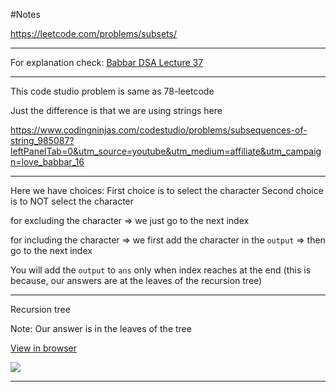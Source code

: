 #Notes

https://leetcode.com/problems/subsets/

---

For explanation check:
[Babbar DSA Lecture 37](https://youtu.be/V0IgCltYgg4)

---

This code studio problem is same as 78-leetcode

Just the difference is that we are using strings here

https://www.codingninjas.com/codestudio/problems/subsequences-of-string_985087?leftPanelTab=0&utm_source=youtube&utm_medium=affiliate&utm_campaign=love_babbar_16

---

Here we have choices:
First choice is to select the character
Second choice is to NOT select the character

for excluding the character
=> we just go to the next index

for including the character
=> we first add the character in the `output`
=> then go to the next index

You will add the `output` to `ans` only when index reaches at the end
(this is because, our answers are at the leaves of the recursion tree)

---

Recursion tree

Note: Our answer is in the leaves of the tree

[View in browser](https://s3.us-west-2.amazonaws.com/secure.notion-static.com/f3fb70a6-684b-426e-be02-d28a3f0e4683/tree.png?X-Amz-Algorithm=AWS4-HMAC-SHA256&X-Amz-Content-Sha256=UNSIGNED-PAYLOAD&X-Amz-Credential=AKIAT73L2G45EIPT3X45%2F20220917%2Fus-west-2%2Fs3%2Faws4_request&X-Amz-Date=20220917T172050Z&X-Amz-Expires=86400&X-Amz-Signature=fe9c4dc0df9a232ba9a21e21c6a1a1671657ec3160b16fe87eea2473887cafde&X-Amz-SignedHeaders=host&response-content-disposition=filename%20%3D"tree.png"&x-id=GetObject)

![](https://s3.us-west-2.amazonaws.com/secure.notion-static.com/f3fb70a6-684b-426e-be02-d28a3f0e4683/tree.png?X-Amz-Algorithm=AWS4-HMAC-SHA256&X-Amz-Content-Sha256=UNSIGNED-PAYLOAD&X-Amz-Credential=AKIAT73L2G45EIPT3X45%2F20220917%2Fus-west-2%2Fs3%2Faws4_request&X-Amz-Date=20220917T172050Z&X-Amz-Expires=86400&X-Amz-Signature=fe9c4dc0df9a232ba9a21e21c6a1a1671657ec3160b16fe87eea2473887cafde&X-Amz-SignedHeaders=host&response-content-disposition=filename%20%3D"tree.png"&x-id=GetObject)

---
